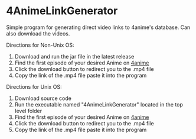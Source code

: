 # 4AnimeLinkGenerator
Simple program for generating direct video links to 4anime's database. Can also download the videos.

Directions for Non-Unix OS:
1. Download and run the jar file in the latest release
2. Find the first episode of your desired Anime on [4anime](https://4anime.to/)
3. Click the download button to redirect you to the .mp4 file 
4. Copy the link of the .mp4 file paste it into the program

Directions for Unix OS:
1. Download source code
2. Run the executable named "4AnimeLinkGenerator" located in the top level folder
3. Find the first episode of your desired Anime on [4anime](https://4anime.to/)
4. Click the download button to redirect you to the .mp4 file 
5. Copy the link of the .mp4 file paste it into the program
